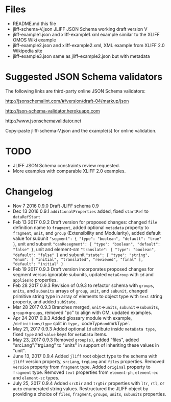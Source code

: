 
Files
=====

- README.md this file
- jliff-schema-V.json JLIFF JSON Schema working draft version V
- jliff-example1.json and xliff-example1.xml example similar to the XLIFF OMOS Wiki example
- jliff-example2.json and xliff-example2.xml, XML example from XLIFF 2.0 Wikipedia site
- jliff-example3.json same as jliff-example2.json but with metadata

Suggested JSON Schema validators
================================

The following links are third-party online JSON Schema validators:

<http://jsonschemalint.com/#/version/draft-04/markup/json>

<http://json-schema-validator.herokuapp.com>

<http://www.jsonschemavalidator.net>

Copy-paste jliff-schema-V.json and the example(s) for online validation.

TODO
====

- JLIFF JSON Schema constraints review requested.
- More examples with comparable XLIFF 2.0 examples.

Changelog
=========

- Nov  7 2016 0.9.0 Draft JLIFF schema 0.9
- Dec 13 2016 0.9.1 `additionalProperties` added, fixed `startRef` to `dataRefStart`
- Feb 13 2017 0.9.2 Draft version for proposed changes: changed `file` definition name to `fragment`, added optional `metadata` property to `fragment`, `unit`, and `group` (Extensibility and Modularity), added default value for subunit `"segment": { "type": "boolean", "default": "true" }`, unit and subunit `"canResegment": { "type": "boolean", "default": "false" }`, unit and element-sm `"translate": { "type": "boolean", "default": "false" }` and subunit `"state": { "type": "string", "enum": [ "initial", "translated", "reviewed", "final" ], "default": "initial" }`
- Feb 19 2017 0.9.3 Draft version incorporates proposed changes for segment versus ignorable subunits, updated `metaGroup` with `id` and `appliesTo` properties.
- Feb 28 2017 0.9.3 Revision of 0.9.3 to refactor schema with `groups`, `units`, and `subunits` arrays of `group`, `unit`, and `subunit`, changed primitive string type in array of elements to object type with `text` string property, and added `subState`.
- Mar 28 2017 0.9.3 Branches merged, `unit`=>`units`, `subunit`=>`subunits`, `group`=>`groups`, removed "pc" to align with OM, updated examples.
- Apr 24 2017 0.9.3 Added glossary module with example, `/definitions/type` split in `type, `codeType` and `mrkType`.
- May 21, 2017 0.9.3 Added optional `id` attribute inside `metaData type`, fixed `type` and `value` keys for `metaData` items.
- May 23, 2017 0.9.3 Removed `group(s)`, added "files", added "srcLang"/"trgLang" to "units" in support of inheriting these values in "unit".
- June 13, 2017 0.9.4 Added `jliff` root object type to the schema with `jliff` version property, `srcLang`, `trgLang` and `files` properties.  Removed `version` property from `fragment` type.  Added `original` property to `fragment` type.  Removed `text` properties from `element-ph`, `element-ec` and `element-sc` types.
- July 25, 2017 0.9.4 Added `srcDir` and `trgDir` properties with `ltr`, `rtl`, or `auto` enumerated string values.  Restructured the JLIFF object by providing a choice of `files`, `fragment`, `groups`, `units`, `subunits` properties.
